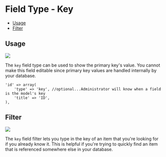 # Field Type - Key

- [Usage](#usage)
- [Filter](#filter)

<a name="usage"></a>
## Usage

<img src="https://raw.github.com/Thirdsteplabs/Laravel-Administrator/master/examples/images/field-type-key.jpg" />

The `key` field type can be used to show the primary key's value. You cannot make this field editable since primary key values are handled internally by your database.

	'id' => array(
		'type' => 'key', //optional...Administrator will know when a field is the model's key
		'title' => 'ID',
	),

<a name="filter"></a>
## Filter

<img src="https://raw.github.com/Thirdsteplabs/Laravel-Administrator/master/examples/images/field-type-key-filter.jpg" />

The `key` field filter lets you type in the key of an item that you're looking for if you already know it. This is helpful if you're trying to quickly find an item that is referenced somewhere else in your database.
